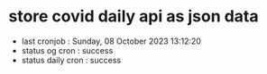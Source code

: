 # store covid daily api as json data

- last cronjob : Sunday, 08 October 2023 13:12:20
- status og cron : success
- status daily cron : success
      
      